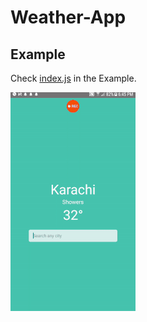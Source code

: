 # Weather-App

## Example
Check [index.js](https://github.com/FaranMustafa/Weather-App/blob/master/assets/ezgif.com-resize.gif) in the Example.

![android](https://github.com/FaranMustafa/Weather-App/blob/master/assets/ezgif.com-resize.gif)
